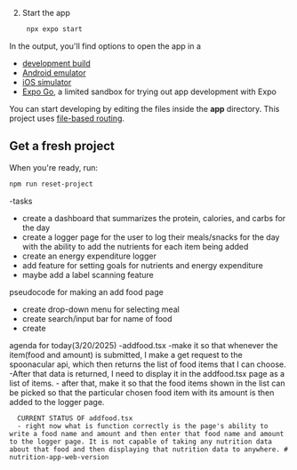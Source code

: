 



2. Start the app

   ```bash
    npx expo start
   ```

In the output, you'll find options to open the app in a

- [development build](https://docs.expo.dev/develop/development-builds/introduction/)
- [Android emulator](https://docs.expo.dev/workflow/android-studio-emulator/)
- [iOS simulator](https://docs.expo.dev/workflow/ios-simulator/)
- [Expo Go](https://expo.dev/go), a limited sandbox for trying out app development with Expo

You can start developing by editing the files inside the **app** directory. This project uses [file-based routing](https://docs.expo.dev/router/introduction).

## Get a fresh project

When you're ready, run:

```bash
npm run reset-project
```

-tasks 
   - create a dashboard that summarizes the protein, calories, and carbs for the day
   - create a logger page for the user to log their meals/snacks for the day with the ability to add the nutrients for each item being added
   - create an energy expenditure logger 
   - add feature for setting goals for nutrients and energy expenditure 
   - maybe add a label scanning feature

pseudocode for making an add food page
   - create drop-down menu for selecting meal
   - create search/input bar for name of food
   - create 

agenda for today(3/20/2025)
   -addfood.tsx
      -make it so that whenever the item(food and amount) is submitted, I make a get request to the spoonacular api, which then returns the list of food items that I can choose. 
      -After that data is returned, I need to display it in the addfood.tsx page as a list of items. 
      - after that, make it so that the food items shown in the list can be picked so that the particular chosen food item with its amount is then added to the logger page.

      CURRENT STATUS OF addfood.tsx
      - right now what is function correctly is the page's ability to write a food name and amount and then enter that food name and amount to the logger page. It is not capable of taking any nutrition data about that food and then displaying that nutrition data to anywhere. # nutrition-app-web-version
